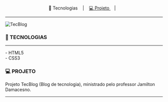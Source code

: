 
<p align="center">
<g-emoji class="g-emoji" alias="rocket">🚀</g-emoji>
Tecnologias
</a></h1>
&nbsp;&nbsp;&nbsp;|&nbsp;&nbsp;&nbsp;
<a href="#-projeto">
<g-emoji class="g-emoji" alias="computer">💻</g-emoji>
Projeto
</a>
&nbsp;&nbsp;&nbsp;|&nbsp;&nbsp;&nbsp;
</p><hr>
  
<img alt="TecBlog" src="https://ik.imagekit.io/atnyozbx9v/Tecblog_yLsnjECaw.jpg"> 


### 🚀 TECNOLOGIAS
<hr>
- HTML5<br>
- CSS3<br>

### 💻 PROJETO

Projeto TecBlog (Blog de tecnologia), ministrado pelo professor Jamilton Damacesno. <hr>


